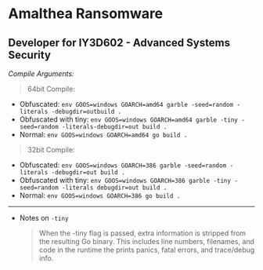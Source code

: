 # Amalthea Ransomware
## Developer for IY3D602 - Advanced Systems Security
  
_Compile Arguments:_

> 64bit Compile:
* Obfuscated: `env GOOS=windows GOARCH=amd64 garble -seed=random -literals -debugdir=outbuild .`
* Obfuscated with tiny: `env GOOS=windows GOARCH=amd64 garble -tiny -seed=random -literals-debugdir=out build .`
* Normal: `env GOOS=windows GOARCH=amd64 go build .`

> 32bit Compile:
* Obfuscated: `env GOOS=windows GOARCH=386 garble -seed=random -literals -debugdir=out build .`
* Obfuscated with tiny: `env GOOS=windows GOARCH=386 garble -tiny -seed=random -literals debugdir=out build .`
* Normal: `env GOOS=windows GOARCH=386 go build .`

---

* Notes on `-tiny`
    > When the -tiny flag is passed, extra information is stripped from the resulting Go binary.
    > This includes line numbers, filenames, and code in the runtime the prints panics, fatal errors, and trace/debug info.
